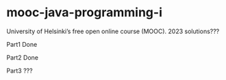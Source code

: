 # mooc-java-programming-i
University of Helsinki’s free open online course (MOOC). 2023 solutions???

Part1 Done

Part2 Done

Part3 ???
